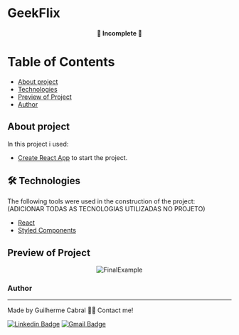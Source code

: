 # GeekFlix

<h4 align="center">
	🚧  Incomplete  🚧
</h4>

Table of Contents
=================
<!--ts-->
   * [About project](#About-Project)
   * [Technologies](#-Technologies)
   * [Preview of Project](#Preview-of-Project)
   * [Author](#Author)
<!--te-->

## About project


In this project i used:

* [Create React App](https://github.com/facebook/create-react-app) to start the project.

## 🛠 Technologies

The following tools were used in the construction of the project:
(ADICIONAR TODAS AS TECNOLOGIAS UTILIZADAS NO PROJETO)
- [React](https://pt-br.reactjs.org/)
- [Styled Components](https://styled-components.com/)


 ##  Preview of Project


<div align="center">
  <img alt="FinalExample" title="#FinalExample" src="CAMINHO DA IMAGEM" />
</div>



### Author
---
Made by Guilherme Cabral 👋🏽 Contact me!

[![Linkedin Badge](https://img.shields.io/badge/-Guilherme-blue?style=flat-square&logo=Linkedin&logoColor=white&link=https://www.linkedin.com/in/tgmarinho/)](https://www.linkedin.com/in/guilherme-rodrigues-cabral/)
[![Gmail Badge](https://img.shields.io/badge/-guilhermerocabral@gmail.com-c14438?style=flat-square&logo=Gmail&logoColor=white&link=mailto:guilhermerocabral@gmail.com)](mailto:guilhermerocabral@gmail.com)
